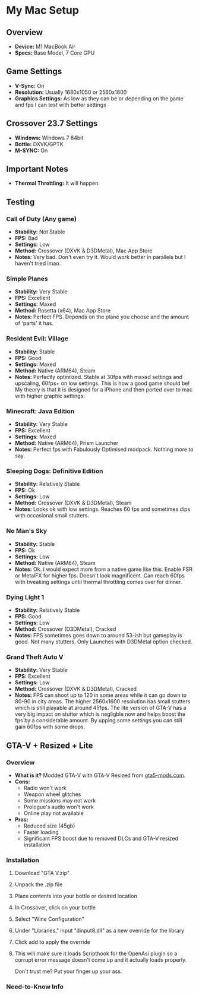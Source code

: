 # My Mac Setup

## Overview
- **Device:** M1 MacBook Air
- **Specs:** Base Model, 7 Core GPU

## Game Settings
- **V-Sync:** On
- **Resolution:** Usually 1680x1050 or 2560x1600
- **Graphics Settings:** As low as they can be or depending on the game and fps I can test with better settings

## Crossover 23.7 Settings
- **Windows:** Windows 7 64bit
- **Bottle:** DXVK/GPTK
- **M-SYNC:** On

## Important Notes
- **Thermal Throttling:** It will happen.

## Testing

### Call of Duty (Any game)
- **Stability:** Not Stable
- **FPS:** Bad
- **Settings:** Low
- **Method:** Crossover (DXVK & D3DMetal), Mac App Store
- **Notes:** Very bad. Don't even try it. Would work better in parallels but I haven't tried lmao.

### Simple Planes
- **Stability:** Very Stable
- **FPS:** Excellent
- **Settings:** Maxed
- **Method:** Rosetta (x64), Mac App Store
- **Notes:** Perfect FPS. Depends on the plane you choose and the amount of 'parts' it has.

### Resident Evil: Village
- **Stability:** Stable
- **FPS:** Good
- **Settings:** Maxed
- **Method:** Native (ARM64), Steam
- **Notes:** Perfectly optimized. Stable at 30fps with maxed settings and upscaling, 60fps+ on low settings. This is how a good game should be! My theory is that it is designed for a iPhone and then ported over to mac with higher graphic settings

### Minecraft: Java Edition
- **Stability:** Very Stable
- **FPS:** Excellent
- **Settings:** Maxed
- **Method:** Native (ARM64), Prism Launcher
- **Notes:** Perfect fps with Fabulously Optimised modpack. Nothing more to say.

### Sleeping Dogs: Definitive Edition
- **Stability:** Relatively Stable
- **FPS:** Ok
- **Settings:** Low
- **Method:** Crossover (DXVK & D3DMetal), Steam
- **Notes:** Looks ok with low settings. Reaches 60 fps and sometimes dips with occasional small stutters.

### No Man's Sky
- **Stability:** Stable
- **FPS:** Ok
- **Settings:** Low
- **Method:** Native (ARM64), Steam
- **Notes:** Ok. I would expect more from a native game like this. Enable FSR or MetalFX for higher fps. Doesn't look magnificent. Can reach 60fps with tweaking settings until thermal throttling comes over for dinner.

### Dying Light 1
- **Stability:** Relatively Stable
- **FPS:** Good
- **Settings:** Low
- **Method:** Crossover (D3DMetal), Cracked
- **Notes:** FPS sometimes goes down to around 53-ish but gameplay is good. Not many stutters. Only Launches with D3DMetal option checked.

### Grand Theft Auto V
- **Stability:** Very Stable
- **FPS:** Excellent
- **Settings:** Low
- **Method:** Crossover (DXVK & D3DMetal), Cracked
- **Notes:** FPS can shoot up to 120 in some areas while it can go down to 80-90 in city areas. The higher 2560x1600 resolution has small stutters which is still playable at around 45fps. The lite version of GTA-V has a very big impact on stutter which is negligble now and helps boost the fps by a considerable amount. By upping some settings you can still gain 60fps with some drops.

## GTA-V + Resized + Lite

### Overview
- **What is it?** Modded GTA-V with GTA-V Resized from [gta5-mods.com](https://www.gta5-mods.com/misc/gta-v-re-sized).
- **Cons:** 
  - Radio won't work
  - Weapon wheel glitches
  - Some missions may not work
  - Prologue's audio won't work
  - Online play not available
- **Pros:** 
  - Reduced size (45gb)
  - Faster loading
  - Significant FPS boost due to removed DLCs and GTA-V resized installation

### Installation
1. Download "GTA V.zip"
2. Unpack the .zip file
3. Place contents into your bottle or desired location
4. In Crossover, click on your bottle
5. Select "Wine Configuration"
6. Under "Libraries," input "dinput8.dll" as a new override for the library
7. Click add to apply the override
8. 
   This will make sure it loads Scripthook for the OpenAsi plugin so a corrupt error message doesn't come up and it actually loads properly.

   Don't trust me? Put your finger up your ass.


### Need-to-Know Info
